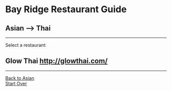 # Bay Ridge Restaurant Guide
## Asian --> Thai
---
Select a restaurant:
## Glow Thai http://glowthai.com/
---
[Back to Asian](asian.md)  
[Start Over](../home.md)